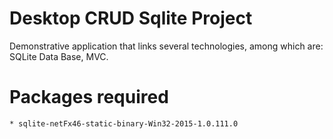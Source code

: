 # Desktop CRUD Sqlite Project
Demonstrative application that links several technologies, among which are: SQLite Data Base, MVC.

# Packages required
	* sqlite-netFx46-static-binary-Win32-2015-1.0.111.0